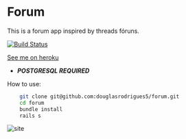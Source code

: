 Forum
=====
This is a forum app inspired by threads fóruns.

[![Build Status](https://travis-ci.org/douglasrodrigues5/forum.svg?branch=master)](https://travis-ci.org/douglasrodrigues5/forum)

[See me on heroku](http://forum-thread-board.herokuapp.com)
* ***POSTGRESQL REQUIRED***

How to use:

```bash
	git clone git@github.com:douglasrodrigues5/forum.git
	cd forum
	bundle install
	rails s
```

![site](http://i.imgur.com/U1puikq.png)

